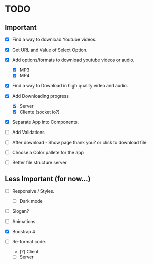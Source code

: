 # TODO

## Important

* [x] Find a way to download Youtube videos.

* [x] Get URL and Value of Select Option.

* [x] Add options/formats to download youtube videos or audio.
  * [x] MP3
  * [x] MP4

* [x] Find a way to Download in high quality video and audio.

* [x] Add Downloading progress
  * [x] Server
  * [x] Cliente (socket io?)

* [x] Separate App into Components.

* [ ] Add Validations

* [ ] After download - Show page thank you? or click to download file.

* [ ] Choose a Color pallete for the app

* [ ] Better file structure server

## Less Important (for now...)

* [ ] Responsive / Styles.
  * [ ] Dark mode

* [ ] Slogan?

* [ ] Animations.

* [x] Boostrap 4

* [ ] Re-format code.
  * [?] Client
  * [ ] Server
